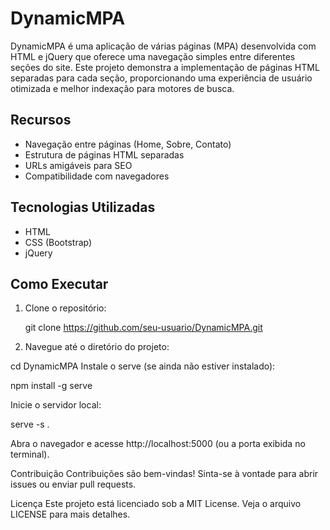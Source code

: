 # DynamicMPA

DynamicMPA é uma aplicação de várias páginas (MPA) desenvolvida com HTML e jQuery que oferece uma navegação simples entre diferentes seções do site. Este projeto demonstra a implementação de páginas HTML separadas para cada seção, proporcionando uma experiência de usuário otimizada e melhor indexação para motores de busca.

## Recursos

- Navegação entre páginas (Home, Sobre, Contato)
- Estrutura de páginas HTML separadas
- URLs amigáveis para SEO
- Compatibilidade com navegadores

## Tecnologias Utilizadas

- HTML
- CSS (Bootstrap)
- jQuery

## Como Executar

1. Clone o repositório:

   git clone https://github.com/seu-usuario/DynamicMPA.git

2. Navegue até o diretório do projeto:

cd DynamicMPA
Instale o serve (se ainda não estiver instalado):

npm install -g serve

Inicie o servidor local:

serve -s .

Abra o navegador e acesse http://localhost:5000 (ou a porta exibida no terminal).

Contribuição
Contribuições são bem-vindas! Sinta-se à vontade para abrir issues ou enviar pull requests.

Licença
Este projeto está licenciado sob a MIT License. Veja o arquivo LICENSE para mais detalhes.
